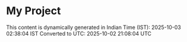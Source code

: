 # My Project

This content is dynamically generated in Indian Time (IST): 2025-10-03 02:38:04 IST
Converted to UTC: 2025-10-02 21:08:04 UTC
